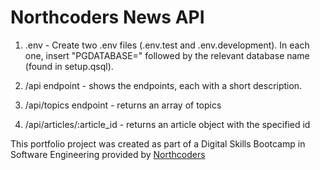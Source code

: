 # Northcoders News API

1. .env - Create two .env files (.env.test and .env.development). In each one, insert "PGDATABASE=" followed by the relevant database name (found in setup.qsql).

2. /api endpoint - shows the endpoints, each with a short description.

3. /api/topics endpoint - returns an array of topics

4. /api/articles/:article_id - returns an article object with the specified id

This portfolio project was created as part of a Digital Skills Bootcamp in Software Engineering provided by [Northcoders](https://northcoders.com/)
